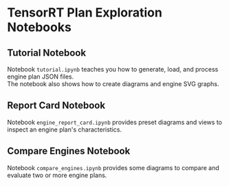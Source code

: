 
# TensorRT Plan Exploration Notebooks

## Tutorial Notebook

Notebook `tutorial.ipynb` teaches you how to generate, load, and process engine plan JSON files.
<br>
The notebook also shows how to create diagrams and engine SVG graphs.

## Report Card Notebook

Notebook `engine_report_card.ipynb` provides preset diagrams and views to inspect an engine plan's characteristics.

## Compare Engines Notebook

Notebook `compare_engines.ipynb` provides some diagrams to compare and evaluate two or more engine plans.
